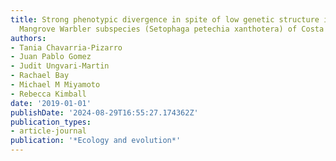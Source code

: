 ```yaml
---
title: Strong phenotypic divergence in spite of low genetic structure in the endemic
  Mangrove Warbler subspecies (Setophaga petechia xanthotera) of Costa Rica
authors:
- Tania Chavarria-Pizarro
- Juan Pablo Gomez
- Judit Ungvari-Martin
- Rachael Bay
- Michael M Miyamoto
- Rebecca Kimball
date: '2019-01-01'
publishDate: '2024-08-29T16:55:27.174362Z'
publication_types:
- article-journal
publication: '*Ecology and evolution*'
---
```

